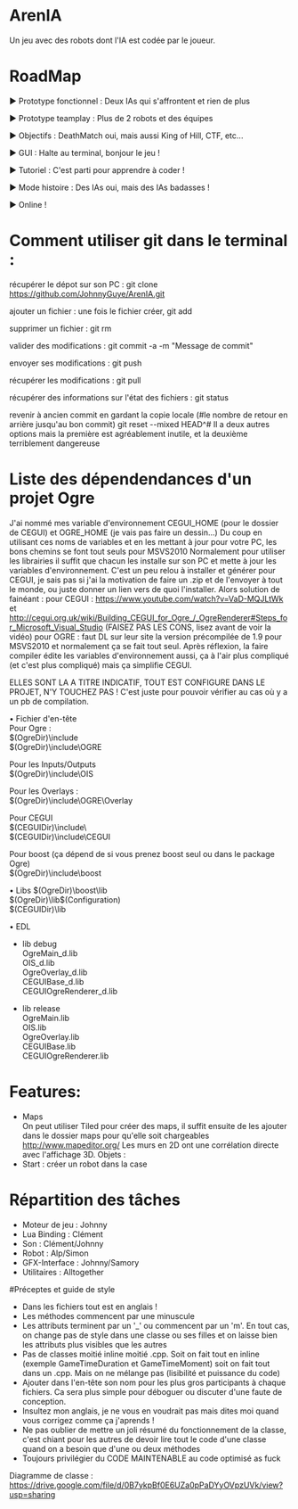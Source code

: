 # ArenIA
Un jeu avec des robots dont l'IA est codée par le joueur.

# RoadMap

► Prototype fonctionnel : Deux IAs qui s'affrontent et rien de plus

► Prototype teamplay : Plus de 2 robots et des équipes

► Objectifs : DeathMatch oui, mais aussi King of Hill, CTF, etc...

► GUI : Halte au terminal, bonjour le jeu !

► Tutoriel : C'est parti pour apprendre à coder !

► Mode histoire : Des IAs oui, mais des IAs badasses !

► Online !

# Comment utiliser git dans le terminal :

récupérer le dépot sur son PC :
	git clone https://github.com/JohnnyGuye/ArenIA.git

ajouter un fichier :
une fois le fichier créer,
	git add <nomFichier>
	
supprimer un fichier :
	git rm <nomFichier>
	
valider des modifications :
	git commit -a -m "Message de commit"
	
envoyer ses modifications :
	git push
	
récupérer les modifications :
	git pull
	
récupérer des informations sur l'état des fichiers :
	git status

revenir à ancien commit
en gardant la copie locale (#le nombre de retour en arrière jusqu'au bon commit)
	git reset --mixed HEAD^# 
Il a deux autres options mais la première est agréablement inutile, et la deuxième terriblement dangereuse

# Liste des dépendendances d'un projet Ogre

J'ai nommé mes variable d'environnement CEGUI_HOME (pour le dossier de CEGUI) et OGRE_HOME (je vais pas faire un dessin...)
Du coup en utilisant ces noms de variables et en les mettant à jour pour votre PC, les bons chemins se font tout seuls pour MSVS2010
Normalement pour utiliser les librairies il suffit que chacun les installe sur son PC et mette à jour les variables d'environnement. C'est un peu relou à installer et générer pour CEGUI, je sais pas si j'ai la motivation de faire un .zip et de l'envoyer à tout le monde, ou juste donner un lien vers de quoi l'installer. Alors solution de fainéant :
pour CEGUI : https://www.youtube.com/watch?v=VaD-MQJLtWk et http://cegui.org.uk/wiki/Building_CEGUI_for_Ogre_/_OgreRenderer#Steps_for_Microsoft_Visual_Studio (FAISEZ PAS LES CONS, lisez avant de voir la vidéo)
pour OGRE : faut DL sur leur site la version précompilée de 1.9 pour MSVS2010 et normalement ça se fait tout seul.
Après réflexion, la faire compiler édite les variables d'environnement aussi, ça à l'air plus compliqué (et c'est plus compliqué) mais ça simplifie CEGUI.

ELLES SONT LA A TITRE INDICATIF, TOUT EST CONFIGURE DANS LE PROJET, N'Y TOUCHEZ PAS ! C'est juste pour pouvoir vérifier au cas où y a un pb de compilation.

• Fichier d'en-tête  
Pour Ogre :  
$(OgreDir)\include  
$(OgreDir)\include\OGRE  

Pour les Inputs/Outputs  
$(OgreDir)\include\OIS  

Pour les Overlays :  
$(OgreDir)\include\OGRE\Overlay  

Pour CEGUI  
$(CEGUIDir)\include\  
$(CEGUIDir)\include\CEGUI  

Pour boost (ça dépend de si vous prenez boost seul ou dans le package Ogre)  
$(OgreDir)\include\boost   

• Libs
$(OgreDir)\boost\lib  
$(OgreDir)\lib\$(Configuration)  
$(CEGUIDir)\lib  

• EDL  
- lib debug    
OgreMain_d.lib  
OIS_d.lib  
OgreOverlay_d.lib  
CEGUIBase_d.lib  
CEGUIOgreRenderer_d.lib  

- lib release  
OgreMain.lib  
OIS.lib  
OgreOverlay.lib  
CEGUIBase.lib  
CEGUIOgreRenderer.lib  

# Features:

- Maps  
On peut utiliser Tiled pour créer des maps, il suffit ensuite de les ajouter dans le dossier maps pour qu'elle soit chargeables
http://www.mapeditor.org/
Les murs en 2D ont une corrélation directe avec l'affichage 3D.
Objets :  
- Start : créer un robot dans la case

# Répartition des tâches

- Moteur de jeu : Johnny  
- Lua Binding : Clément  
- Son : Clément/Johnny  
- Robot : Alp/Simon  
- GFX-Interface : Johnny/Samory  
- Utilitaires : Alltogether  


#Préceptes et guide de style
- Dans les fichiers tout est en anglais ! 
- Les méthodes commencent par une minuscule  
- Les attributs terminent par un '_' ou commencent par un 'm'. En tout cas, on change pas de style dans une classe ou ses filles et on laisse bien les attributs plus visibles que les autres  
- Pas de classes moitié inline moitié .cpp. Soit on fait tout en inline (exemple GameTimeDuration et GameTimeMoment) soit on fait tout dans un .cpp. Mais on ne mélange pas (lisibilité et puissance du code)  
- Ajouter dans l'en-tête son nom pour les plus gros participants à chaque fichiers. Ca sera plus simple pour déboguer ou discuter d'une faute de conception.  
- Insultez mon anglais, je ne vous en voudrait pas mais dites moi quand vous corrigez comme ça j'aprends !  
- Ne pas oublier de mettre un joli résumé du fonctionnement de la classe, c'est chiant pour les autres de devoir lire tout le code d'une classe quand on a besoin que d'une ou deux méthodes  
- Toujours privilégier du CODE MAINTENABLE au code optimisé as fuck  

Diagramme de classe : https://drive.google.com/file/d/0B7ykpBf0E6UZa0pPaDYyOVpzUVk/view?usp=sharing
